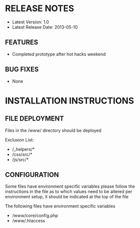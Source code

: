# RELEASE NOTES

* Latest Version: 1.0
* Latest Release Date: 2013-05-10


## FEATURES

* Completed prototype after hot hacks weekend


## BUG FIXES

* None


# INSTALLATION INSTRUCTIONS

## FILE DEPLOYMENT

Files in the /www/ directory should be deployed

Exclusion List:
* /_helpers/*
* /css/src/*
* /js/src/*


## CONFIGURATION

Some files have environment specific variables please follow the instructions
in the file as to which values need to be altered per environment setup, it 
should be indicated at the top of the file

The following files have environment specific variables
* /www/core/config.php
* /www/.htaccess